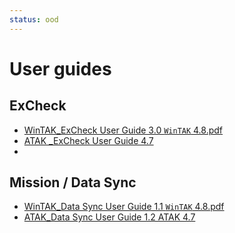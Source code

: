 ```yaml
---
status: ood
---
```


# User guides
## ExCheck
- [WinTAK_ExCheck User Guide 3.0 `WinTAK` 4.8.pdf](https://github.com/FreeTAKTeam/FreeTAKServer-User-Docs/files/11017759/WinTAK_ExCheck.User.Guide.3.0.WinTAK.4.8.pdf)
- [ATAK _ExCheck User Guide 4.7](../../tools/Manuals/ATAK_ExCheck_User_Guide_1.1_ATAK_4.8.pdf)
- 
## Mission / Data Sync
- [WinTAK_Data Sync User Guide 1.1 `WinTAK` 4.8.pdf](https://github.com/FreeTAKTeam/FreeTAKServer-User-Docs/files/11017760/WinTAK_Data.Sync.User.Guide.1.1.WinTAK.4.8.pdf)
- [ATAK_Data Sync User Guide 1.2 ATAK 4.7](../../tools/Manuals/ATAK_Data_Sync_User_Guide_Version_1.3_ATAK_4.8.pdf)

